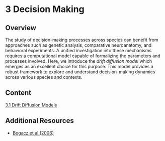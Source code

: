 # 3 Decision Making

## Overview

The study of decision-making processes across species can benefit from approaches such as genetic analysis, comparative neuroanatomy, and behavioral experiments. A unified investigation into these mechanisms requires a computational model capable of formalizing the parameters and processes involved. Here, we introduce the *drift diffusion model* which emerges as an excellent choice for this purpose. This model provides a robust framework to explore and understand decision-making dynamics across various species and contexts. 

## Content

[3.1 Drift Diffusion Models](notebooks/1%20Drift%20Diffusion%20Models.ipynb)

## Additional Resources

- [Bogacz et al (2006)](https://sites.engineering.ucsb.edu/~moehlis/moehlis_papers/psych.pdf)
